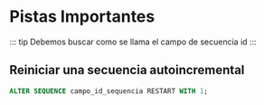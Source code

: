 # Pistas Importantes

::: tip
Debemos buscar como se llama el campo de secuencia id
:::

## Reiniciar una secuencia autoincremental

```sql
ALTER SEQUENCE campo_id_sequencia RESTART WITH 1;
```